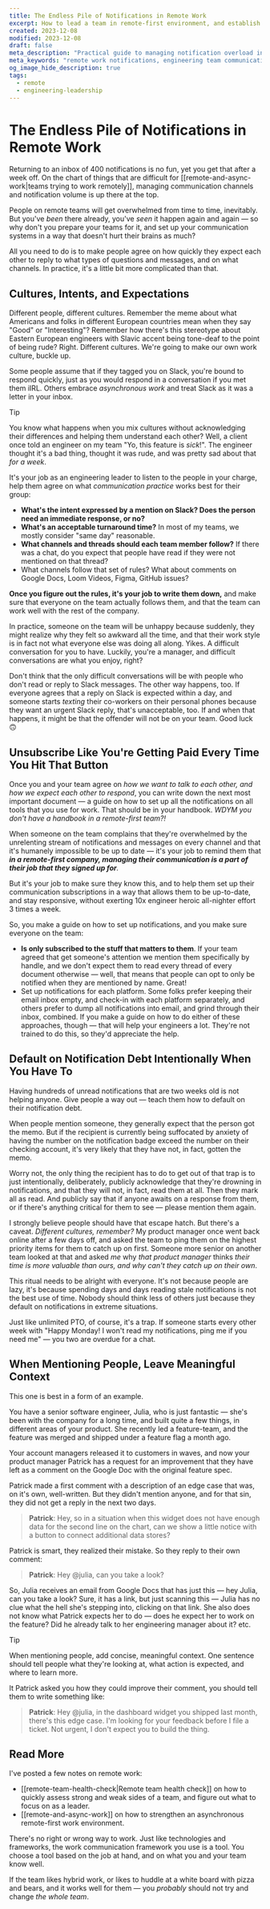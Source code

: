```yaml
---
title: The Endless Pile of Notifications in Remote Work
excerpt: How to lead a team in remote-first environment, and establish the communication systems and standards so that your team moves quickly, and people are healthy and happy and don't get routinely overwhelmed with notifications.
created: 2023-12-08
modified: 2023-12-08
draft: false
meta_description: "Practical guide to managing notification overload in remote engineering teams. Set communication expectations, reduce interruptions, and maintain team productivity."
meta_keywords: "remote work notifications, engineering team communication, notification fatigue, slack overload, remote team productivity, async communication rules, distributed team notifications, managing interruptions"
og_image_hide_description: true
tags:
  - remote
  - engineering-leadership
---
```


# The Endless Pile of Notifications in Remote Work

Returning to an inbox of 400 notifications is no fun, yet you get that after a week off. On the chart of things that are difficult for [[remote-and-async-work|teams trying to work remotely]], managing communication channels and notification volume is up there at the top.

People on remote teams will get overwhelmed from time to time, inevitably. But you've _been_ there already, you've _seen_ it happen again and again — so why don't you prepare your teams for it, and set up your communication systems in a way that doesn't hurt their brains as much?

All you need to do is to make people agree on how quickly they expect each other to reply to what types of questions and messages, and on what channels. In practice, it's a little bit more complicated than that.

## Cultures, Intents, and Expectations

Different people, different cultures. Remember the meme about what Americans and folks in different European countries mean when they say "Good" or "Interesting"? Remember how there's this stereotype about Eastern European engineers with Slavic accent being tone-deaf to the point of being rude? Right. Different cultures. We're going to make our own work culture, buckle up.

Some people assume that if they tagged you on Slack, you're bound to respond quickly, just as you would respond in a conversation if you met them iIRL. Others embrace _asynchronous work_ and treat Slack as it was a letter in your inbox.

> [!tip]
> You know what happens when you mix cultures without acknowledging their differences and helping them understand each other? Well, a client once told an engineer on my team "Yo, this feature is _sick_!". The engineer thought it's a bad thing, thought it was rude, and was pretty sad about that _for a week_.


It's your job as an engineering leader to listen to the people in your charge, help them agree on what *communication practice* works best for their group:
- **What's the intent expressed by a mention on Slack? Does the person need an immediate response, or no?**
- **What's an acceptable turnaround time?** In most of my teams, we mostly consider "same day" reasonable.
- **What channels and threads should each team member follow?** If there was a chat, do you expect that people have read if they were not mentioned on that thread?
- What channels follow that set of rules? What about comments on Google Docs, Loom Videos, Figma, GitHub issues?

**Once you figure out the rules, it's your job to write them down,** and make sure that everyone on the team actually follows them, and that the team can work well with the rest of the company.

In practice, someone on the team will be unhappy because suddenly, they might realize why they felt so awkward all the time, and that their work style is in fact not what everyone else was doing all along. Yikes. A difficult conversation for you to have. Luckily, you're a manager, and difficult conversations are what you enjoy, right?

Don't think that the only difficult conversations will be with people who don't read or reply to Slack messages. The other way happens, too. If everyone agrees that a reply on Slack is expected within a day, and someone starts _texting_ their co-workers on their personal phones because they want an urgent Slack reply, that's unacceptable, too. If and when that happens, it might be that the offender will not be on your team. Good luck 🙃

## Unsubscribe Like You're Getting Paid Every Time You Hit That Button

Once you and your team agree on _how we want to talk to each other, and how we expect each other to respond_, you can write down the next most important document — a guide on how to set up all the notifications on all tools that you use for work. That should be in your handbook. *WDYM you don't have a handbook in a remote-first team?!*

When someone on the team complains that they're overwhelmed by the unrelenting stream of notifications and messages on every channel and that it's humanely impossible to be up to date — it's your job to remind them that _**in a remote-first company, managing their communication is a part of their job that they signed up for**._

But it's your job to make sure they know this, and to help them set up their communication subscriptions in a way that allows them to be up-to-date, and stay responsive, without exerting 10x engineer heroic all-nighter effort 3 times a week.

So, you make a guide on how to set up notifications, and you make sure everyone on the team:
- **Is only subscribed to the stuff that matters to them**. If your team agreed that get someone's attention we mention them specifically by handle, and we don't expect them to read every thread of every document otherwise — well, that means that people can opt to only be notified when they are mentioned by name. Great!
- Set up notifications for each platform. Some folks prefer keeping their email inbox empty, and check-in with each platform separately, and others prefer to dump all notifications into email, and grind through their inbox, combined. If you make a guide on how to do either of these approaches, though — that will help your engineers a lot. They're not trained to do this, so they'd appreciate the help.

## Default on Notification Debt Intentionally When You Have To

Having hundreds of unread notifications that are two weeks old is not helping anyone. Give people a way out — teach them how to default on their notification debt.

When people mention someone, they generally expect that the person got the memo. But if the recipient is currently being suffocated by anxiety of having the number on the notification badge exceed the number on their checking account, it's very likely that they have not, in fact, gotten the memo.

Worry not, the only thing the recipient has to do to get out of that trap is to just intentionally, deliberately, publicly acknowledge that they're drowning in notifications, and that they will not, in fact, read them at all. Then they mark all as read. And publicly say that if anyone awaits on a response from them, or if there's anything critical for them to see — please mention them again.

I strongly believe people should have that escape hatch. But there's a caveat. *Different cultures, remember?* My product manager once went back online after a few days off, and asked the team to ping them on the highest priority items for them to catch up on first. Someone more senior on another team looked at that and asked _me_ why _that product manager_ thinks _their time is more valuable than ours, and why can't they catch up on their own_.

This ritual needs to be alright with everyone. It's not because people are lazy, it's because spending days and days reading stale notifications is not the best use of time. Nobody should think less of others just because they default on notifications in extreme situations.

Just like unlimited PTO, of course, it's a trap. If someone starts every other week with "Happy Monday! I won't read my notifications, ping me if you need me" — you two are overdue for a chat.


## When Mentioning People, Leave Meaningful Context

This one is best in a form of an example.

You have a senior software engineer, Julia, who is just fantastic — she's been with the company for a long time, and built quite a few things, in different areas of your product. She recently led a feature-team, and the feature was merged and shipped under a feature flag a month ago.

Your account managers released it to customers in waves, and now your product manager Patrick has a request for an improvement that they have left as a comment on the Google Doc with the original feature spec.

Patrick made a first comment with a description of an edge case that was, on it's own, well-written. But they didn't mention anyone, and for that sin, they did not get a reply in the next two days.

> **Patrick**: Hey, so in a situation when this widget does not have enough data for the second line on the chart, can we show a little notice with a button to connect additional data stores?

Patrick is smart, they realized their mistake. So they reply to their own comment:
> **Patrick**: Hey @julia, can you take a look?

So, Julia receives an email from Google Docs that has just this — hey Julia, can you take a look? Sure, it has a link, but just scanning this — Julia has no clue what the hell she's stepping into, clicking on that link. She also does not know what Patrick expects her to do — does he expect her to work on the feature? Did he already talk to her engineering manager about it? etc.

> [!tip]
> When mentioning people, add concise, meaningful context. One sentence should tell people what they're looking at, what action is expected, and where to learn more.

It Patrick asked you how they could improve their comment, you should tell them to write something like:

> **Patrick**: Hey @julia, in the dashboard widget you shipped last month, there's this edge case. I'm looking for your feedback before I file a ticket. Not urgent, I don't expect you to build the thing.



## Read More

I've posted a few notes on remote work:
- [[remote-team-health-check|Remote team health check]] on how to quickly assess strong and weak sides of a team, and figure out what to focus on as a leader.
- [[remote-and-async-work]] on how to strengthen an asynchronous remote-first work environment.

There's no right or wrong way to work. Just like technologies and frameworks, the work communication framework you use is a tool. You choose a tool based on the job at hand, and on what you and your team know well.

If the team likes hybrid work, or likes to huddle at a white board with pizza and bears, and it works well for them — you _probably_ should not try and change _the whole team_.
